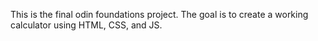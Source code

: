 This is the final odin foundations project. The goal is to create a working calculator using HTML, CSS, and JS.